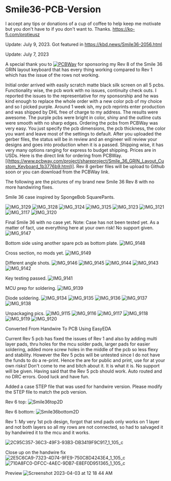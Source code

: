# Smile36-PCB-Version

I accept any tips or donations of a cup of coffee to help keep me motivate but you don't have to if you don't want to. Thanks. https://ko-fi.com/protieusz

Update: July 9, 2023. Got featured in https://kbd.news/Smile36-2056.html

Update: July 7, 2023

A special thank you to [![PCBWay](https://github.com/protieusz/Smile36-PCB-Version/assets/118025702/3fe17713-d683-44ef-8f50-1d097865489f)](https://www.pcbway.com) for sponsoring my Rev 8 of the Smile 36 GRIN layout keyboard that has every thing working compared to Rev 1 which has the issue of the rows not working.  

Initial order arrived with easily scratch matte black silk screen on all 5 pcbs.  Functionality wise, the pcb work with no issues, continuity check outs. I reported the issues to the representative for my sponsorship and he was kind enough to replace the whole order with a new color pcb of my choice and so I picked purple.  Around 1 week ish, my pcb reprints enter production and was shipped by DHL free of charge to my address.  The results were awesome.  The purple pcbs were bright in color, shiny and the outline cuts were smooth with no sharp edges.  Ordering the pcbs from PCBWay was very easy.  You just specify the pcb dimensions, the pcb thickness, the color you want and leave most of the settings to default.  After you uploaded the gerber files, the status will be in review and an engineer will review your designs and goes into production when it is a passed.  Shipping wise, it has very many options ranging for express to budget shipping.  Prices are in USDs. Here is the direct link for ordering from PCBWay. [(https://www.pcbway.com/project/shareproject/Smile_36_GRIN_Layout_Custom_Keyboard_1b3776b9.html)].  Rev 8 gerber files will be upload to Github soon or you can download from the PCBWay link.

The following are the pictures of my brand new Smile 36 Rev 8 with no more handwiring fixes.

Smile 36 case inspired by SpongeBob SquarePants.

![IMG_3129](https://github.com/user-attachments/assets/b9ef83ec-d71d-4195-b07c-87269c2aec4f)
![IMG_3128](https://github.com/user-attachments/assets/d96f2094-e91d-4f99-a594-11db6d64dca9)
![IMG_3124](https://github.com/user-attachments/assets/4584507e-c2cd-46cf-bff0-806da451128e)
![IMG_3125](https://github.com/user-attachments/assets/acf4e316-ebe5-4f61-b854-dd781d7b2f36)
![IMG_3123](https://github.com/user-attachments/assets/b2bb570f-9e2e-4f9e-8a4f-873bd7124362)
![IMG_3121](https://github.com/user-attachments/assets/be5caa17-2cfe-43cf-b436-e8a8fe17479d)
![IMG_3117](https://github.com/user-attachments/assets/fba266d8-63e6-4e4e-97e6-53f706beb72e)
![IMG_3120](https://github.com/user-attachments/assets/4c92b9dc-afd3-40d9-ac27-f60a04d7ece9)

Final Smile 36 with no case yet. Note: Case has not been tested yet. As a matter of fact, use everything here at your own risk! No support given.
![IMG_9147](https://github.com/protieusz/Smile36-PCB-Version/assets/118025702/ad45a577-4d4b-4b02-b3f5-77821b0b6041)

Bottom side using another spare pcb as bottom plate.
![IMG_9148](https://github.com/protieusz/Smile36-PCB-Version/assets/118025702/687f57b7-2feb-465c-97a9-02d0f784dce9)

Cross section, no mods yet.
![IMG_9149](https://github.com/protieusz/Smile36-PCB-Version/assets/118025702/e9b91abd-5803-414b-a8b2-3d56d377f748)

Different angle shots.
![IMG_9146](https://github.com/protieusz/Smile36-PCB-Version/assets/118025702/55b3532c-45f7-4787-a861-f53cae23623e)
![IMG_9145](https://github.com/protieusz/Smile36-PCB-Version/assets/118025702/c50f2de2-3c87-4667-80e9-2caaf9e4534f)
![IMG_9144](https://github.com/protieusz/Smile36-PCB-Version/assets/118025702/58f52be6-97f0-419e-b06a-796b4f34927e)
![IMG_9143](https://github.com/protieusz/Smile36-PCB-Version/assets/118025702/2e803282-78da-4ac9-afff-dab874df8d4f)
![IMG_9142](https://github.com/protieusz/Smile36-PCB-Version/assets/118025702/ef003b6c-d828-4ed4-a878-732a2e672add)

Key testing passed.
![IMG_9141](https://github.com/protieusz/Smile36-PCB-Version/assets/118025702/9df8d838-bf43-4b5e-852f-8ca980534f75)

MCU prep for soldering.
![IMG_9139](https://github.com/protieusz/Smile36-PCB-Version/assets/118025702/a9b3579e-6695-4b37-8d72-89acdb146bb3)

Diode soldering.
![IMG_9134](https://github.com/protieusz/Smile36-PCB-Version/assets/118025702/162f02d2-295b-4882-9031-b3bea6bb7f28)
![IMG_9135](https://github.com/protieusz/Smile36-PCB-Version/assets/118025702/e938c594-0113-46a8-b1d7-d03ddcc61e6d)
![IMG_9136](https://github.com/protieusz/Smile36-PCB-Version/assets/118025702/5cce6486-5605-4456-b1c5-6ffc4dd20fc2)
![IMG_9137](https://github.com/protieusz/Smile36-PCB-Version/assets/118025702/a8551ca6-5421-4c7a-944f-01163da535c2)
![IMG_9138](https://github.com/protieusz/Smile36-PCB-Version/assets/118025702/ee845e17-ca04-47fe-a640-3df4128c9595)

Unpackaging pics.
![IMG_9115](https://github.com/protieusz/Smile36-PCB-Version/assets/118025702/1e4ab6c4-87f6-4ab8-8105-76df57641a20)
![IMG_9116](https://github.com/protieusz/Smile36-PCB-Version/assets/118025702/373ff0e2-c36a-4a00-a2a3-eaa684d71f2b)
![IMG_9117](https://github.com/protieusz/Smile36-PCB-Version/assets/118025702/f07554df-fc20-40de-92c7-ade6569878f7)
![IMG_9118](https://github.com/protieusz/Smile36-PCB-Version/assets/118025702/967a1e89-f568-4dc1-956c-e2565a30769b)
![IMG_9119](https://github.com/protieusz/Smile36-PCB-Version/assets/118025702/82522fe7-46f7-4ac7-89df-0f6d510d4c8a)
![IMG_9120](https://github.com/protieusz/Smile36-PCB-Version/assets/118025702/26ba6c6f-5f8f-49c0-8cb5-5999572781a6)


Converted From Handwire To PCB Using EasyEDA

Current Rev 5 pcb has fixed the issues of Rev 1 and also by adding multi layer pads, thru holes for the mcu solder pads, larger pads for easier soldering, added more screw holes in the middle of the pcb so less flexy and stability.  However the Rev 5 pcbs will be untested since I do not have the funds to do a re-print.  Hence the are for public and print, use for at your own risks!  Don't come to me and bitch about it.  It is what it is. No support will be given. Having said that the Rev 5 pcb should work.  Auto routed and no DRC errors. Good luck and have fun.

Added a case STEP file that was used for handwire version. Please modify the STEP file to match the pcb version.

Rev 6 top:
![Smile36top2D](https://user-images.githubusercontent.com/118025702/235812063-26bfd0a0-41e4-4138-8dcc-1d85a988c2af.png)

Rev 6 bottom:
![Smile36bottom2D](https://user-images.githubusercontent.com/118025702/235812086-6f1bc2cc-80f0-436f-90ee-1e1fe13a4943.png)

Rev 1: My very 1st pcb design, forgot that smd pads only works on 1 layer and not both layers so all my rows are not connected, so had to salvaged it by handwired it to the mcu and it works.

![2C95C357-36C3-49F3-93B3-DB3419F9C917_1_105_c](https://user-images.githubusercontent.com/118025702/234750949-adb044b6-c799-42c3-a481-3362ce4a85b4.jpeg)

Close up on the handwire fix
![2E5C6CA9-7323-4D74-9FE9-750C8D4243E4_1_105_c](https://user-images.githubusercontent.com/118025702/234750988-6a2ae2be-87d5-42df-ada9-41d576e2387a.jpeg)
![710A8FC0-DFCC-4AEC-9DB7-E8EF0D951365_1_105_c](https://user-images.githubusercontent.com/118025702/234751025-547986b4-7723-4281-a7ec-721084075039.jpeg)

Preview
![Screenshot 2023-04-03 at 12 18 44 AM](https://user-images.githubusercontent.com/118025702/229438825-b9902305-a9b7-4cbc-b7eb-d7882e5f24b7.png)
